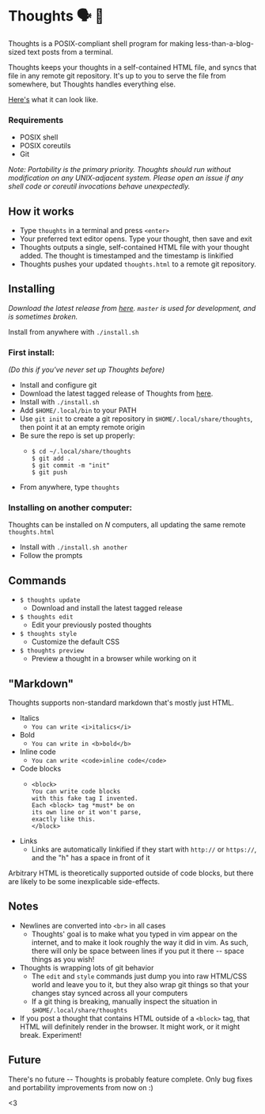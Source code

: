 # Thoughts :speaking_head: :thought_balloon:

Thoughts is a POSIX-compliant shell program for making less-than-a-blog-sized text posts from a terminal.

Thoughts keeps your thoughts in a self-contained HTML file, and syncs that file in any remote git repository. It's up to you to serve the file from somewhere, but Thoughts handles everything else.

[Here's](https://maren.hup.is/thoughts) what it can look like.

### Requirements

* POSIX shell
* POSIX coreutils
* Git

*Note: Portability is the primary priority. Thoughts should run without modification on any UNIX-adjacent system. Please open an issue if any shell code or coreutil invocations behave unexpectedly.*

## How it works

* Type `thoughts` in a terminal and press `<enter>`
* Your preferred text editor opens. Type your thought, then save and exit
* Thoughts outputs a single, self-contained HTML file with your thought added. The thought is timestamped and the timestamp is linkified
* Thoughts pushes your updated `thoughts.html` to a remote git repository. 

## Installing

*Download the latest release from [here](https://github.com/marenbeam/thoughts/releases). `master` is used for development, and is sometimes broken.*

Install from anywhere with `./install.sh`

### First install:

*(Do this if you've never set up Thoughts before)*
* Install and configure git
* Download the latest tagged release of Thoughts from [here](https://github.com/marenbeam/thoughts/releases).
* Install with `./install.sh`
* Add `$HOME/.local/bin` to your PATH
* Use `git init` to create a git repository in `$HOME/.local/share/thoughts`, then point it at an empty remote origin
* Be sure the repo is set up properly:
  * ```
    $ cd ~/.local/share/thoughts
    $ git add .
    $ git commit -m "init"
    $ git push
    ```
* From anywhere, type `thoughts`

### Installing on another computer:

Thoughts can be installed on *N* computers, all updating the same remote `thoughts.html`

* Install with `./install.sh another`
* Follow the prompts

## Commands

* `$ thoughts update`
  * Download and install the latest tagged release
* `$ thoughts edit`
  * Edit your previously posted thoughts
* `$ thoughts style`
  * Customize the default CSS
* `$ thoughts preview`
  * Preview a thought in a browser while working on it

## "Markdown"

Thoughts supports non-standard markdown that's mostly just HTML.

* Italics
  * `You can write <i>italics</i>`
* Bold
  * `You can write in <b>bold</b>`
* Inline code
  * `You can write <code>inline code</code>`
* Code blocks
  * ```
    <block>
    You can write code blocks
    with this fake tag I invented.
    Each <block> tag *must* be on
    its own line or it won't parse,
    exactly like this.
    </block>
    ```
* Links
  * Links are automatically linkified if they start with `http://` or `https://`, and the "h" has a space in front of it

Arbitrary HTML is theoretically supported outside of code blocks, but there are likely to be some inexplicable side-effects.

## Notes

* Newlines are converted into `<br>` in all cases
  * Thoughts' goal is to make what you typed in vim appear on the internet, and to make it look roughly the way it did in vim. As such, there will only be space between lines if you put it there -- space things as you wish!
* Thoughts is wrapping lots of git behavior
  * The `edit` and `style` commands just dump you into raw HTML/CSS world and leave you to it, but they also wrap git things so that your changes stay synced across all your computers
  * If a git thing is breaking, manually inspect the situation in `$HOME/.local/share/thoughts`
* If you post a thought that contains HTML outside of a `<block>` tag, that HTML will definitely render in the browser. It might work, or it might break. Experiment!

## Future

There's no future -- Thoughts is probably feature complete. Only bug fixes and portability improvements from now on :)

<3
